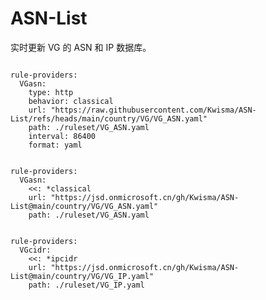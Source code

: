 
# ASN-List

实时更新 VG 的 ASN 和 IP 数据库。

<pre><code class="language-javascript">
rule-providers:
  VGasn:
    type: http
    behavior: classical
    url: "https://raw.githubusercontent.com/Kwisma/ASN-List/refs/heads/main/country/VG/VG_ASN.yaml"
    path: ./ruleset/VG_ASN.yaml
    interval: 86400
    format: yaml
</code></pre>

<pre><code class="language-javascript">
rule-providers:
  VGasn:
    <<: *classical
    url: "https://jsd.onmicrosoft.cn/gh/Kwisma/ASN-List@main/country/VG/VG_ASN.yaml"
    path: ./ruleset/VG_ASN.yaml
</code></pre>

<pre><code class="language-javascript">
rule-providers:
  VGcidr:
    <<: *ipcidr
    url: "https://jsd.onmicrosoft.cn/gh/Kwisma/ASN-List@main/country/VG/VG_IP.yaml"
    path: ./ruleset/VG_IP.yaml
</code></pre>